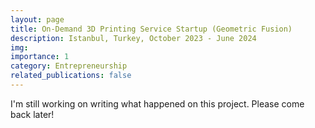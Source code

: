 ```yaml
---
layout: page
title: On-Demand 3D Printing Service Startup (Geometric Fusion)
description: Istanbul, Turkey, October 2023 - June 2024
img:  
importance: 1
category: Entrepreneurship
related_publications: false
---
```

I'm still working on writing what happened on this project. Please come back later!